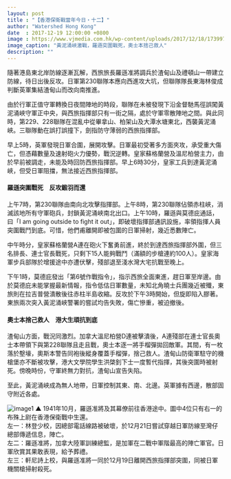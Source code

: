 ```yaml
---
layout: post
title : "【香港保衛戰當年今日・十二】"
author: "Watershed Hong Kong"
date  : 2017-12-19 12:00:00 +0800
image : https://www.vjmedia.com.hk/wp-content/uploads/2017/12/18/173997/201712_Onthisday_12v2.jpg
image_caption: "黃泥涌峽激戰，羅遜突圍戰死，奧士本捨己救人"
description: ""
---
```


隨著港島東北岸防線逐漸瓦解，西旅旅長羅遜准將調兵於渣甸山及禮頓山一帶建立防線，待日出後反攻。日軍第230聯隊本應向西進攻大坑，但聯隊隊長東海林俊成判斷英軍集結渣甸山而改向南推進。

<!--more-->

由於行軍正值守軍轉換日夜間陣地的時段，聯隊在未被發現下沿金督馳馬徑誤闖黃泥涌峽守軍正中央，與西旅指揮部只有一街之隔，處於守軍零散陣地之間。與此同時，第229、228聯隊在混亂中從畢拿山、柏架山及大潭水塘東北，西襲黃泥涌峽。三聯隊動在誤打誤撞下，劍指防守薄弱的西旅指揮部。

早上5時，英軍發現日軍合圍，展開攻擊。日軍最初受著多方面夾攻，承受重大傷亡，但憑藉數量及速射砲火力優勢，戰況逆轉。皇家蘇格蘭營及溫尼柏營主力，由於早前被調走，未能及時回防西旅指揮部。早上6時30分，皇家工兵到達黃泥涌峽，但受日軍阻擋，無法接近西旅指揮部。

#### 羅遜突圍戰死　反攻鍛羽而還

上午7時，第230聯隊由南向北攻擊指揮部。上午8時，第230聯隊佔領赤柱峽，消滅該地所有守軍砲兵，封鎖黃泥涌峽南北出口。上午10時，羅遜與莫德庇通話，曰「I am going outside to fight it out」，即破壞指揮部通訊設施，率領指揮人員突圍戰鬥到底。可惜，他們甫離開即被包圍的日軍掃射，幾近悉數陣亡。

中午時分，皇家蘇格蘭營A連在砲火下奮勇前進，終於到達西旅指揮部外圍，但三名排長、連士官長戰死，只剩下15人能夠戰鬥（滿額的步槍連約100人）。皇家海軍步兵部隊於增援途中亦遭伏擊，殘部退至淺水灣大宅抗戰至晚上。

下午1時，莫德庇發出「第6號作戰指令」，指示西旅全面東進，趕日軍至岸邊。由於莫德庇未能掌握最新情報，指令低估日軍數量，未知北角曉士兵團幾近被殲，東旅則在拉吉普營潰散後往赤柱半島收縮。反攻於下午3時開始，但旋即陷入膠著。東旅兩次突入黃泥涌峽警署的嘗試均告失敗，傷亡慘重，被迫撤後。

#### 奧士本捨己救人　港大生頑抗到底

渣甸山方面，戰況同激烈。加拿大溫尼柏營D連被擊潰後，A連殘部在連士官長奧士本帶領下與第228聯隊且走且戰，奧士本逐一將手榴彈拋回敵軍。其間，有一枚落於墼壕，奧斯本警告同袍後縱身覆蓋手榴彈，捨己救人。渣甸山防衛軍駐守的機槍堡亦不斷被攻擊，港大文學院學生洪棨釗下士一度暫代指揮，其後突圍時被射死。傍晚時份，守軍終無力對抗，渣甸山宣告失陷。

至此，黃泥涌峽成為無人地帶，日軍控制其東、南、北邊。英軍據有西邊，散部固守附近各處。

![image1](https://www.vjmedia.com.hk/wp-content/uploads/2017/12/18/173997/201712_Onthisday_12_extra.jpg)
▲ 1941年10月，羅遜准將及其幕僚前往香港途中。圖中4位只有右一的布殊上尉在香港保衛戰中生還。<br>
左一：林登少校，因總部電話線路被破壞，於12月21日嘗試穿越日軍防線至灣仔總部傳遞信息，陣亡。<br>
左二：羅遜准將，加拿大陸軍訓練總監，是加軍在二戰中軍階最高的陣亡軍官。日軍欣賞其果敢表現，給予葬禮。<br>
左三：軒尼詩上校，與羅遜准將一同於12月19日離開西旅指揮部突圍，同被日軍機關槍掃射殺死。

<!--END-->
